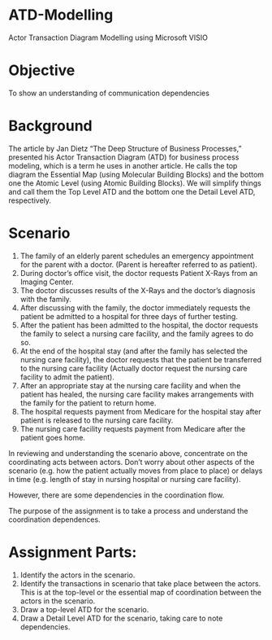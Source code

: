 # ATD-Modelling
Actor Transaction Diagram Modelling using Microsoft VISIO
# Objective 
To show an understanding of communication dependencies
# Background
The article by Jan Dietz “The Deep Structure of Business Processes,” presented his Actor Transaction Diagram (ATD) for business process modeling, which is a term he uses in another article. He calls the top diagram the Essential Map (using Molecular Building Blocks) and the bottom one the Atomic Level (using Atomic Building Blocks). We will simplify things and call them the Top Level ATD and the bottom one the Detail Level ATD, respectively. 
# Scenario
1. The family of an elderly parent schedules an emergency appointment for the parent with a doctor. (Parent is hereafter referred to as patient). 
2. During doctor’s office visit, the doctor requests Patient X-Rays from an Imaging Center. 
3. The doctor discusses results of the X-Rays and the doctor’s diagnosis with the family. 
4. After discussing with the family, the doctor immediately requests the patient be admitted to a hospital for three days of further testing. 
5. After the patient has been admitted to the hospital, the doctor requests the family to select a nursing care facility, and the family agrees to do so. 
6. At the end of the hospital stay (and after the family has selected the nursing care facility), the doctor requests that the patient be transferred to the nursing care facility (Actually doctor request the nursing care facility to admit the patient). 
7. After an appropriate stay at the nursing care facility and when the patient has healed, the nursing care facility makes arrangements with the family for the patient to return home. 
8. The hospital requests payment from Medicare for the hospital stay after patient is released to the nursing care facility. 
9. The nursing care facility requests payment from Medicare after the patient goes home. 

In reviewing and understanding the scenario above, concentrate on the coordinating acts between actors. Don’t worry about other aspects of the scenario (e.g. how the patient actually moves from place to place) or delays in time (e.g. length of stay in nursing hospital or nursing care facility). 

However, there are some dependencies in the coordination flow. 

The purpose of the assignment is to take a process and understand the coordination dependences. 

# Assignment Parts: 
1.	Identify the actors in the scenario. 
2.	Identify the transactions in scenario that take place between the actors. This is at the top-level or the essential map of coordination between the actors in the scenario. 
3.	Draw a top-level ATD for the scenario. 
4. Draw a Detail Level ATD for the scenario, taking care to note dependencies. 
